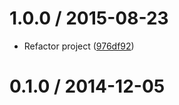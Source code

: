 <!--remark setext-->

<!--lint disable no-multiple-toplevel-headings-->

1.0.0 / 2015-08-23
==================

*   Refactor project ([976df92](https://github.com/wooorm/array-iterate/commit/976df92))

0.1.0 / 2014-12-05
==================
